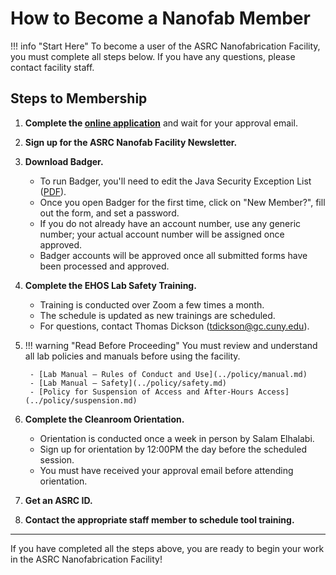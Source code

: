 # How to Become a Nanofab Member

!!! info "Start Here"
    To become a user of the ASRC Nanofabrication Facility, you must complete all steps below. If you have any questions, please contact facility staff.

## Steps to Membership

1. **Complete the [online application](https://asrc.formstack.com/forms/facility_user_application)** and wait for your approval email.
2. **Sign up for the ASRC Nanofab Facility Newsletter.**
3. **Download Badger.**

    - To run Badger, you'll need to edit the Java Security Exception List ([PDF](https://your-link.com/java-exception-list.pdf)).
    - Once you open Badger for the first time, click on "New Member?", fill out the form, and set a password.
    - If you do not already have an account number, use any generic number; your actual account number will be assigned once approved.
    - Badger accounts will be approved once all submitted forms have been processed and approved.

4. **Complete the EHOS Lab Safety Training.**

    - Training is conducted over Zoom a few times a month.
    - The schedule is updated as new trainings are scheduled.
    - For questions, contact Thomas Dickson ([tdickson@gc.cuny.edu](mailto:tdickson@gc.cuny.edu)).

5. !!! warning "Read Before Proceeding"
        You must review and understand all lab policies and manuals before using the facility.

        - [Lab Manual – Rules of Conduct and Use](../policy/manual.md)
        - [Lab Manual – Safety](../policy/safety.md)
        - [Policy for Suspension of Access and After-Hours Access](../policy/suspension.md)

6. **Complete the Cleanroom Orientation.**

    - Orientation is conducted once a week in person by Salam Elhalabi.
    - Sign up for orientation by 12:00PM the day before the scheduled session.
    - You must have received your approval email before attending orientation.

7. **Get an ASRC ID.**
8. **Contact the appropriate staff member to schedule tool training.**

---

If you have completed all the steps above, you are ready to begin your work in the ASRC Nanofabrication Facility!